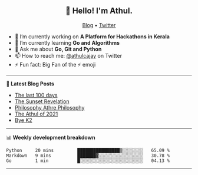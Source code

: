 <h2 align="center">👋 Hello! I'm Athul.</h2>
<p align="center">
  <a href="https://blog.athulcyriac.in">Blog</a> •
  <a href="https://twitter.com/athulcajay">Twitter</a>
</p>


- 🔭 I’m currently working on **A Platform for Hackathons in Kerala**
- 🌱 I’m currently learning **Go and Algorithms**
- 💬 Ask me about **Go, Git and Python**
- 📫 How to reach me: [@athulcajay](https://twitter.com/athulcajay) on Twitter
- ⚡ Fun fact: Big Fan of the :zap: emoji

-------

**📝 Latest Blog Posts**

<!-- BLOG-POST-LIST:START -->
- [The last 100 days](https://blog.athulcyriac.in/blog/final-year/)
- [The Sunset Revelation](https://blog.athulcyriac.in/blog/philosphy-2/)
- [Philosophy Athre Philosophy](https://blog.athulcyriac.in/blog/philosophies/)
- [The Athul of 2021](https://blog.athulcyriac.in/blog/2021-me/)
- [Bye K2](https://blog.athulcyriac.in/blog/bye-k2/)
<!-- BLOG-POST-LIST:END -->

-------

📊 **Weekly development breakdown**
<!--START_SECTION:waka-->

```text
Python     20 mins         ████████████████▒░░░░░░░░   65.09 %
Markdown   9 mins          ███████▓░░░░░░░░░░░░░░░░░   30.78 %
Go         1 min           █░░░░░░░░░░░░░░░░░░░░░░░░   04.13 %
```

<!--END_SECTION:waka-->

-------
